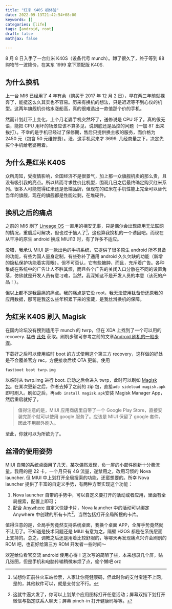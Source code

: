 ```yaml
---
title: "红米 K40S 初体验"
date: 2022-09-13T21:42:54+08:00
keywords: []
categories: [life]
tags: [android, root]
draft: false
mathjax: false

---
```


8 月 8 日入手了一台红米 K40S（设备代号 munch）。蹲了很久了，终于等到 88 购物节一波降价，在某东 1999 拿下顶配版 K40S.

<!--more-->

## 为什么换机

上一台 MI6 已经用了 4 年有余（购买于 2017 年 12 月 2 日），早在两三年前就裸奔了，能挺这么久其实也不容易。历来有换机的想法，只是迟迟等不到心仪的机型。这两年旗舰机价格水涨船高，真的很难选出一款值那个价的手机。

然而计划赶不上变化，上个月老婆手机突然坏了，送修说是 CPU 坏了。真的很无语，能把 CPU 用坏的场景应该不算多见，说到底还是品控的问题（一加 8T 出来挨打）。不幸的是手机已经过了保修期，售后只提供换主板的服务，而价格为 2450 元（包含 50 元维修费）。淦，这手机买来才 3699. 几经商量之下，决定先买个手机给老婆用着。

## 为什么是红米 K40S

众所周知，受疫情影响，全国经济不是很景气，加上那一众旗舰机卖的那么贵，且没有吸引我的亮点。所以转而寻求性价比机型，围观几日之后最终确定购买红米系列。很多人可能觉得红米还是低端品牌，但现在的红米在手机性能上完全可以替代当年的旗舰，现在的旗舰都是性能过剩，在堆硬件。

## 换机之后的痛点

之前的 MI6 刷了 [Lineage OS][1] 一直用的相安无事，只是偶尔会出现应用无法联网的情况，重启后可解决，但也过于恼人了[^a]，这也算我换机的一个诱因吧。而现在从干净的原生 android 换成 MIUI13 时，有了许多不适应。

没错，我承认 MIUI 是一款出色的手机系统，它提供了很多原生 android 所不具备的功能，有些为国人量身定制，有些弥补了通用 android 久久欠缺的功能（新增的隐私保护功能着实亮眼）。但不可否认，它有些臃肿，而且，充斥着广告。各种集成在系统中的广告让人不胜其烦，而且各个广告的关闭入口分散在不同的设置角落，仿佛就是开发人员有意刁难，当然，我深知这不是开发人员的本意（该死的产品！）。

但以上都不是我最痛的痛点。我的痛点是它没 root，我无法使用钛备份还原我的应用数据，那可是我这么些年积累下来的宝藏，是我丝滑换机的保障。

## 为红米 K40S 刷入 Magisk

在国内论坛没有搜到适用于 munch 的 twrp，但在 XDA 上找到了一个可以用的 recovery. 猛击 [此处][2] 获取。刷机步骤可参考之前的文章[Android 刷机的一般步骤](../android刷机的一般步骤)。

下载好之后可以使用临时 boot 的方式使用这个第三方 recovery，这样做的好处是不会覆盖官方 rec，方便接收后续 OTA 更新。使用
```
fastboot boot twrp.img
```
以临时从 twrp.img 进行 boot. 启动之后会进入 twrp，此时可以刷如 [Magisk 包][4]。在某次更新之后，作者去掉了之前的 zip 包，直接`adb sideload magisk.apk`即可刷入。刷如之后，再`adb install magisk.apk`安装 Magisk Manager App，然后重启就好了。

> 值得注意的是，MIUI 应用商店里自带了一个 Google Play Store，直接安装完那个就可以使用 google 服务了。应该是 MIUI 保留了 google 套件，因此不用额外刷入。

至此，你就可以为所欲为了。

## 丝滑的使用姿势

MIUI 自带的系统桌面用了几天，某次偶然发现，负一屏的小部件刷新十分费流量。我用的是 22 卡，一个月只有 4G 流量，遂禁用之，改用习惯的 Nova launcher. 但 MIUI 中上划打开全局搜索的功能，还蛮想要的。所幸 Nova launcher 提供了丰富的自定义手势，有两种方案实现这个功能：

1. Nova launcher 自带的手势中，可以自定义要打开的活动或者应用，里面有全局搜索，配置上即可；
2. 配合 [Anywhere][3] 自定义快捷卡片，Nova launcher 中的活动可以绑定 Anywhere 中创建的所有卡片[^b]，当然包括打开全局所搜的卡片。

值得注意的是，全局手势竟然支持系统桌面，我换个桌面 APP，全屏手势竟然就不让用了。不知道是技术问题还是 MIUI 有意为之，隔壁 H2OS 都是在系统层面上支持的。总之，调教之后还是用着比较舒服的，等哪天再发现痛点兴许会刷别的 ROM 吧，也正好给第三方 ROM 开发者一些时间～

欢迎给位看官交流 android 使用心得！这次写的简陋了些，本来想录几个屏，贴几张图，但是手机和电脑传输稍微麻烦了点，偷个懒吧 orz

[^a]: 试想你正前往火车站检票，人家让你亮健康码，但此时你的支付宝连不上网，是的，其他软件可以，就是支付宝不行。
[^b]: 这就牛逼大发了，你可以上划某个应用图标打开任意活动；屏幕双指下划打开微信与指定联系人聊天；屏幕 pinch-in 打开健康码等等。

[1]: https://download.lineageos.org/sagit
[2]: https://dl.akr-developers.com/?dir=skkk/TWRP/A12/v3.9_A12 
[3]: https://zhuanlan.zhihu.com/p/347745536
[4]: https://github.com/topjohnwu/Magisk/releases
